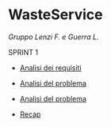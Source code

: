 # WasteService

*Gruppo Lenzi F. e Guerra L.*

SPRINT 1

* [Analisi dei requisiti](doc/sprint1_requisiti.md)

* [Analisi del problema](doc/sprint1_analisi_problema.md)

* [Analisi del problema](doc/sprint1_progetto.md)

* [Recap](doc/sprint1_recap.md)

